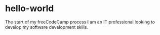 # hello-world
The start of my freeCodeCamp process
I am an IT professional looking to develop my software development skills.
